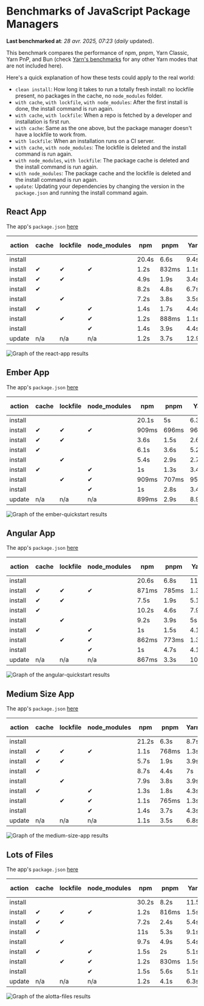 # Benchmarks of JavaScript Package Managers

**Last benchmarked at**: _28 avr. 2025, 07:23_ (_daily_ updated).

This benchmark compares the performance of npm, pnpm, Yarn Classic, Yarn PnP, and Bun (check [Yarn's benchmarks](https://yarnpkg.com/benchmarks) for any other Yarn modes that are not included here).

Here's a quick explanation of how these tests could apply to the real world:

- `clean install`: How long it takes to run a totally fresh install: no lockfile present, no packages in the cache, no `node_modules` folder.
- `with cache`, `with lockfile`, `with node_modules`: After the first install is done, the install command is run again.
- `with cache`, `with lockfile`: When a repo is fetched by a developer and installation is first run.
- `with cache`: Same as the one above, but the package manager doesn't have a lockfile to work from.
- `with lockfile`: When an installation runs on a CI server.
- `with cache`, `with node_modules`: The lockfile is deleted and the install command is run again.
- `with node_modules`, `with lockfile`: The package cache is deleted and the install command is run again.
- `with node_modules`: The package cache and the lockfile is deleted and the install command is run again.
- `update`: Updating your dependencies by changing the version in the `package.json` and running the install command again.

## React App

The app's `package.json` [here](./fixtures/react-app/package.json)

| action  | cache | lockfile | node_modules| npm | pnpm | Yarn | Yarn PnP | Bun |
| ---     | ---   | ---      | ---         | --- | ---  | ---  | ---      | --- |
| install |       |          |             | 20.4s | 6.6s | 9.4s | 4.4s | 1.4s |
| install | ✔     | ✔        | ✔           | 1.2s | 832ms | 1.1s | n/a | 35ms |
| install | ✔     | ✔        |             | 4.9s | 1.9s | 3.4s | 975ms | 427ms |
| install | ✔     |          |             | 8.2s | 4.8s | 6.7s | 4.1s | 440ms |
| install |       | ✔        |             | 7.2s | 3.8s | 3.5s | 969ms | 408ms |
| install | ✔     |          | ✔           | 1.4s | 1.7s | 4.4s | n/a | 33ms |
| install |       | ✔        | ✔           | 1.2s | 888ms | 1.1s | n/a | 31ms |
| install |       |          | ✔           | 1.4s | 3.9s | 4.4s | n/a | 31ms |
| update  | n/a | n/a | n/a | 1.2s | 3.7s | 12.9s | 6.3s | 35ms |

<img alt="Graph of the react-app results" src="results/img/react-app.svg" />

## Ember App

The app's `package.json` [here](./fixtures/ember-quickstart/package.json)

| action  | cache | lockfile | node_modules| npm | pnpm | Yarn | Yarn PnP | Bun |
| ---     | ---   | ---      | ---         | --- | ---  | ---  | ---      | --- |
| install |       |          |             | 20.1s | 5s | 6.3s | 3.6s | 1s |
| install | ✔     | ✔        | ✔           | 909ms | 696ms | 962ms | n/a | 27ms |
| install | ✔     | ✔        |             | 3.6s | 1.5s | 2.6s | 846ms | 328ms |
| install | ✔     |          |             | 6.1s | 3.6s | 5.2s | 3.2s | 330ms |
| install |       | ✔        |             | 5.4s | 2.9s | 2.7s | 837ms | 334ms |
| install | ✔     |          | ✔           | 1s | 1.3s | 3.4s | n/a | 27ms |
| install |       | ✔        | ✔           | 909ms | 707ms | 957ms | n/a | 25ms |
| install |       |          | ✔           | 1s | 2.8s | 3.4s | n/a | 25ms |
| update  | n/a | n/a | n/a | 899ms | 2.9s | 8.9s | 4.6s | 27ms |

<img alt="Graph of the ember-quickstart results" src="results/img/ember-quickstart.svg" />

## Angular App

The app's `package.json` [here](./fixtures/angular-quickstart/package.json)

| action  | cache | lockfile | node_modules| npm | pnpm | Yarn | Yarn PnP | Bun |
| ---     | ---   | ---      | ---         | --- | ---  | ---  | ---      | --- |
| install |       |          |             | 20.6s | 6.8s | 11.6s | 4.4s | 1.6s |
| install | ✔     | ✔        | ✔           | 871ms | 785ms | 1.3s | n/a | 29ms |
| install | ✔     | ✔        |             | 7.5s | 1.9s | 5.1s | 1.1s | 846ms |
| install | ✔     |          |             | 10.2s | 4.6s | 7.9s | 4s | 795ms |
| install |       | ✔        |             | 9.2s | 3.9s | 5s | 1.1s | 817ms |
| install | ✔     |          | ✔           | 1s | 1.5s | 4.1s | n/a | 28ms |
| install |       | ✔        | ✔           | 862ms | 773ms | 1.3s | n/a | 26ms |
| install |       |          | ✔           | 1s | 4.7s | 4.1s | n/a | 25ms |
| update  | n/a | n/a | n/a | 867ms | 3.3s | 10.4s | 4.2s | 31ms |

<img alt="Graph of the angular-quickstart results" src="results/img/angular-quickstart.svg" />

## Medium Size App

The app's `package.json` [here](./fixtures/medium-size-app/package.json)

| action  | cache | lockfile | node_modules| npm | pnpm | Yarn | Yarn PnP | Bun |
| ---     | ---   | ---      | ---         | --- | ---  | ---  | ---      | --- |
| install |       |          |             | 21.2s | 6.3s | 8.7s | 4.6s | 1.5s |
| install | ✔     | ✔        | ✔           | 1.1s | 768ms | 1.3s | n/a | 32ms |
| install | ✔     | ✔        |             | 5.7s | 1.9s | 3.9s | 1.1s | 480ms |
| install | ✔     |          |             | 8.7s | 4.4s | 7s | 4.1s | 445ms |
| install |       | ✔        |             | 7.9s | 3.8s | 3.9s | 1.1s | 461ms |
| install | ✔     |          | ✔           | 1.3s | 1.8s | 4.3s | n/a | 31ms |
| install |       | ✔        | ✔           | 1.1s | 765ms | 1.3s | n/a | 28ms |
| install |       |          | ✔           | 1.4s | 3.7s | 4.3s | n/a | 28ms |
| update  | n/a | n/a | n/a | 1.1s | 3.5s | 6.8s | 4.2s | 39ms |

<img alt="Graph of the medium-size-app results" src="results/img/medium-size-app.svg" />

## Lots of Files

The app's `package.json` [here](./fixtures/alotta-files/package.json)

| action  | cache | lockfile | node_modules| npm | pnpm | Yarn | Yarn PnP | Bun |
| ---     | ---   | ---      | ---         | --- | ---  | ---  | ---      | --- |
| install |       |          |             | 30.2s | 8.2s | 11.5s | 5.4s | 1.7s |
| install | ✔     | ✔        | ✔           | 1.2s | 816ms | 1.5s | n/a | 40ms |
| install | ✔     | ✔        |             | 7.2s | 2.4s | 5.4s | 1.3s | 707ms |
| install | ✔     |          |             | 11s | 5.3s | 9.1s | 4.9s | 705ms |
| install |       | ✔        |             | 9.7s | 4.9s | 5.4s | 1.3s | 709ms |
| install | ✔     |          | ✔           | 1.5s | 2s | 5.1s | n/a | 39ms |
| install |       | ✔        | ✔           | 1.2s | 830ms | 1.5s | n/a | 35ms |
| install |       |          | ✔           | 1.5s | 5.6s | 5.1s | n/a | 35ms |
| update  | n/a | n/a | n/a | 1.2s | 4.1s | 6.3s | 5s | 86ms |

<img alt="Graph of the alotta-files results" src="results/img/alotta-files.svg" />